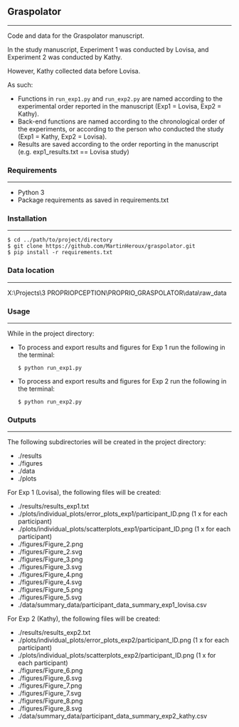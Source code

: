 ## Graspolator 
***
Code and data for the Graspolator manuscript.

In the study manuscript, Experiment 1 was conducted by Lovisa, and Experiment 2 was conducted by Kathy.

However, Kathy collected data before Lovisa. 

As such:
- Functions in ```run_exp1.py``` and ```run_exp2.py``` are named according to the experimental order reported in the manuscript (Exp1 = Lovisa, Exp2 = Kathy).
- Back-end functions are named according to the chronological order of the experiments, or according to the person who conducted the study (Exp1 = Kathy, Exp2 = Lovisa).
- Results are saved according to the order reporting in the manuscript (e.g. exp1_results.txt == Lovisa study)

### Requirements
***
- Python 3
- Package requirements as saved in requirements.txt

### Installation
***
```
$ cd ../path/to/project/directory
$ git clone https://github.com/MartinHeroux/graspolator.git
$ pip install -r requirements.txt
```

### Data location
***
X:\Projects\3 PROPRIOPCEPTION\PROPRIO_GRASPOLATOR\data\raw_data

### Usage
***
While in the project directory:
- To process and export results and figures for Exp 1 run the following in the terminal:

    ```$ python run_exp1.py```
- To process and export results and figures for Exp 2 run the following in the terminal:

    ```$ python run_exp2.py```


### Outputs
***
The following subdirectories will be created in the project directory:
- ./results
- ./figures
- ./data
- ./plots

For Exp 1 (Lovisa), the following files will be created:
- ./results/results_exp1.txt
- ./plots/individual_plots/error_plots_exp1/participant_ID.png (1 x  for each participant)
- ./plots/individual_plots/scatterplots_exp1/participant_ID.png (1 x  for each participant)
- ./figures/Figure_2.png
- ./figures/Figure_2.svg
- ./figures/Figure_3.png
- ./figures/Figure_3.svg
- ./figures/Figure_4.png
- ./figures/Figure_4.svg
- ./figures/Figure_5.png
- ./figures/Figure_5.svg
- ./data/summary_data/participant_data_summary_exp1_lovisa.csv

For Exp 2 (Kathy), the following files will be created:
- ./results/results_exp2.txt
- ./plots/individual_plots/error_plots_exp2/participant_ID.png (1 x  for each participant)
- ./plots/individual_plots/scatterplots_exp2/participant_ID.png (1 x  for each participant)
- ./figures/Figure_6.png
- ./figures/Figure_6.svg
- ./figures/Figure_7.png
- ./figures/Figure_7.svg
- ./figures/Figure_8.png
- ./figures/Figure_8.svg
- ./data/summary_data/participant_data_summary_exp2_kathy.csv
